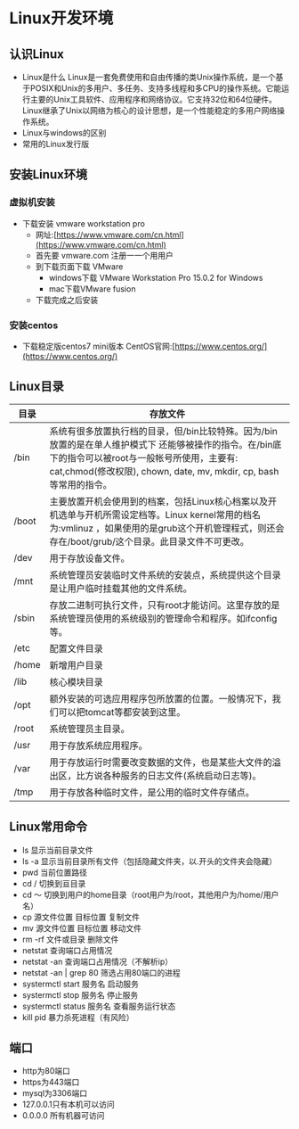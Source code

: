 # Linux开发环境
## 认识Linux
- Linux是什么
Linux是一套免费使用和自由传播的类Unix操作系统，是一个基于POSIX和Unix的多用户、多任务、支持多线程和多CPU的操作系统。它能运行主要的Unix工具软件、应用程序和网络协议。它支持32位和64位硬件。Linux继承了Unix以网络为核心的设计思想，是一个性能稳定的多用户网络操作系统。
- Linux与windows的区别
- 常用的Linux发行版
## 安装Linux环境
### 虚拟机安装
- 下载安装 vmware workstation pro
  - ⽹址:[https://www.vmware.com/cn.html](https://www.vmware.com/cn.html)
  - 首先要 vmware.com 注册⼀一个⽤用户
  - 到下载⻚面下载 VMware
    - windows下载 VMware Workstation Pro 15.0.2 for Windows
    - mac下载VMware fusion
  - 下载完成之后安装
### 安装centos
- 下载稳定版centos7 mini版本 CentOS官网:[https://www.centos.org/](https://www.centos.org/)
## Linux目录
| 目录 | 存放文件 |
|---|---|
| /bin | 系统有很多放置执行档的目录，但/bin比较特殊。因为/bin放置的是在单人维护模式下 还能够被操作的指令。在/bin底下的指令可以被root与一般帐号所使用，主要有: cat,chmod(修改权限), chown, date, mv, mkdir, cp, bash等常用的指令。 |
| /boot | 主要放置开机会使⽤到的档案，包括Linux核心档案以及开机选单与开机所需设定档等。Linux kernel常⽤的档名为:vmlinuz ，如果使⽤的是grub这个开机管理程式，则还会存在/boot/grub/这个目录。此目录文件不可更改。 |
| /dev | ⽤于存放设备⽂件。 |
| /mnt | 系统管理员安装临时文件系统的安装点，系统提供这个目录是让⽤户临时挂载其他的文件系统。 |
| /sbin | 存放二进制可执行文件，只有root才能访问。这里存放的是系统管理员使用的系统级别的管理命令和程序。如ifconfig等。 |
| /etc | 配置文件目录 |
| /home | 新增用户目录 |
| /lib | 核心模块目录 |
| /opt | 额外安装的可选应用程序包所放置的位置。一般情况下，我们可以把tomcat等都安装到这里。 |
| /root | 系统管理员主目录。|
| /usr | 用于存放系统应用程序。|
| /var | ⽤于存放运行时需要改变数据的文件，也是某些大文件的溢出区，⽐方说各种服务的日志文件(系统启动日志等)。 |
| /tmp | 用于存放各种临时文件，是公用的临时文件存储点。 |

## Linux常用命令
- ls 显示当前目录文件
- ls -a 显示当前目录所有文件（包括隐藏文件夹，以.开头的文件夹会隐藏）
- pwd 当前位置路径
- cd / 切换到亘目录
- cd ～ 切换到用户的home目录（root用户为/root，其他用户为/home/用户名）
- cp 源文件位置 目标位置  复制文件
- mv 源文件位置 目标位置  移动文件
- rm -rf 文件或目录  删除文件
- netstat 查询端口占用情况
- netstat -an 查询端口占用情况（不解析ip）
- netstat -an | grep 80 筛选占用80端口的进程
- systermctl start 服务名 启动服务
- systermctl stop 服务名 停止服务
- systermctl status 服务名 查看服务运行状态
- kill pid 暴力杀死进程（有风险）

## 端口
- http为80端口
- https为443端口
- mysql为3306端口
- 127.0.0.1只有本机可以访问
- 0.0.0.0 所有机器可访问

